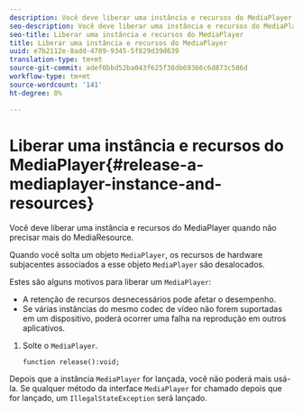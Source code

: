 ```yaml
---
description: Você deve liberar uma instância e recursos do MediaPlayer quando não precisar mais do MediaResource.
seo-description: Você deve liberar uma instância e recursos do MediaPlayer quando não precisar mais do MediaResource.
seo-title: Liberar uma instância e recursos do MediaPlayer
title: Liberar uma instância e recursos do MediaPlayer
uuid: e7b2112e-8add-4789-9345-5f829d39d639
translation-type: tm+mt
source-git-commit: adef0bbd52ba043f625f38db69366c6d873c586d
workflow-type: tm+mt
source-wordcount: '141'
ht-degree: 0%

---
```



# Liberar uma instância e recursos do MediaPlayer{#release-a-mediaplayer-instance-and-resources}

Você deve liberar uma instância e recursos do MediaPlayer quando não precisar mais do MediaResource.

Quando você solta um objeto `MediaPlayer`, os recursos de hardware subjacentes associados a esse objeto `MediaPlayer` são desalocados.

Estes são alguns motivos para liberar um `MediaPlayer`:

* A retenção de recursos desnecessários pode afetar o desempenho.
* Se várias instâncias do mesmo codec de vídeo não forem suportadas em um dispositivo, poderá ocorrer uma falha na reprodução em outros aplicativos.

1. Solte o `MediaPlayer`.

   ```
   function release():void;
   ```

Depois que a instância `MediaPlayer` for lançada, você não poderá mais usá-la. Se qualquer método da interface `MediaPlayer` for chamado depois que for lançado, um `IllegalStateException` será lançado.
